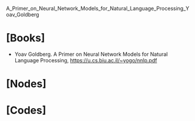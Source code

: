 A_Primer_on_Neural_Network_Models_for_Natural_Language_Processing_Yoav_Goldberg

# [Books]
+ Yoav Goldberg. A Primer on Neural Network Models for Natural Language Processing, https://u.cs.biu.ac.il/~yogo/nnlp.pdf


# [Nodes]

# [Codes]
